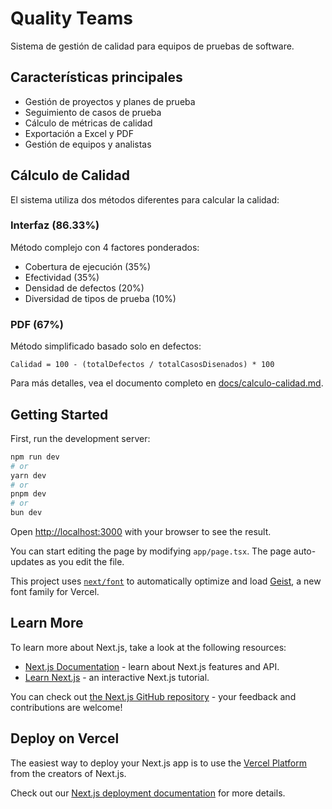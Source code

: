 # Quality Teams

Sistema de gestión de calidad para equipos de pruebas de software.

## Características principales

- Gestión de proyectos y planes de prueba
- Seguimiento de casos de prueba
- Cálculo de métricas de calidad
- Exportación a Excel y PDF
- Gestión de equipos y analistas

## Cálculo de Calidad

El sistema utiliza dos métodos diferentes para calcular la calidad:

### Interfaz (86.33%)
Método complejo con 4 factores ponderados:
- Cobertura de ejecución (35%)
- Efectividad (35%) 
- Densidad de defectos (20%)
- Diversidad de tipos de prueba (10%)

### PDF (67%)
Método simplificado basado solo en defectos:
```
Calidad = 100 - (totalDefectos / totalCasosDisenados) * 100
```

Para más detalles, vea el documento completo en [docs/calculo-calidad.md](docs/calculo-calidad.md).

## Getting Started

First, run the development server:

```bash
npm run dev
# or
yarn dev
# or
pnpm dev
# or
bun dev
```

Open [http://localhost:3000](http://localhost:3000) with your browser to see the result.

You can start editing the page by modifying `app/page.tsx`. The page auto-updates as you edit the file.

This project uses [`next/font`](https://nextjs.org/docs/app/building-your-application/optimizing/fonts) to automatically optimize and load [Geist](https://vercel.com/font), a new font family for Vercel.

## Learn More

To learn more about Next.js, take a look at the following resources:

- [Next.js Documentation](https://nextjs.org/docs) - learn about Next.js features and API.
- [Learn Next.js](https://nextjs.org/learn) - an interactive Next.js tutorial.

You can check out [the Next.js GitHub repository](https://github.com/vercel/next.js) - your feedback and contributions are welcome!

## Deploy on Vercel

The easiest way to deploy your Next.js app is to use the [Vercel Platform](https://vercel.com/new?utm_medium=default-template&filter=next.js&utm_source=create-next-app&utm_campaign=create-next-app-readme) from the creators of Next.js.

Check out our [Next.js deployment documentation](https://nextjs.org/docs/app/building-your-application/deploying) for more details.
